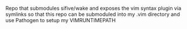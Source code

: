 Repo that submodules sifive/wake and exposes the vim syntax plugin
via symlinks so that this repo can be submoduled into my .vim directory
and use Pathogen to setup my VIMRUNTIMEPATH
